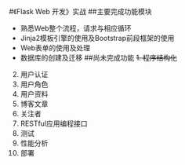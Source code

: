 #《Flask Web 开发》实战
##主要完成功能模块
* 熟悉Web整个流程，请求与相应循环
* Jinja2模板引擎的使用及Bootstrap前段框架的使用
* Web表单的使用及处理
* 数据库的创建及迁移
##尚未完成功能
~~1. 程序结构化~~
2. 用户认证
3. 用户角色
4. 用户资料
5. 博客文章
6. 关注者
7. RESTful应用编程接口
8. 测试
9. 性能分析
10. 部署